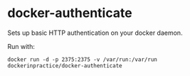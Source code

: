 # docker-authenticate
Sets up basic HTTP authentication on your docker daemon.

Run with:

```
docker run -d -p 2375:2375 -v /var/run:/var/run dockerinpractice/docker-authenticate
```
